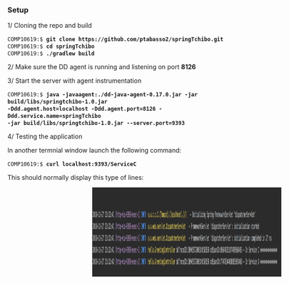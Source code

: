 ### Setup

1/ Cloning the repo and build

<div class="highlighter-rouge"><div class="highlight"><pre class="highlight" style="background-color: greydark;"><code style="font-size: 12.0px;">COMP10619:$ <span style="font-weight: bold">git clone https://github.com/ptabasso2/springTchibo.git</span>
COMP10619:$ <span style="font-weight: bold">cd springTchibo</span>
COMP10619:$ <span style="font-weight: bold">./gradlew build</span>
</code></pre></div></div>


2/ Make sure the DD agent is running and listening on port **8126** 

3/ Start the server with agent instrumentation
<div class="highlighter-rouge"><div class="highlight"><pre class="highlight" style="background-color: greydark;"><code style="font-size: 12.0px;">COMP10619:$ <span style="font-weight: bold">java -javaagent:./dd-java-agent-0.17.0.jar -jar build/libs/springtchibo-1.0.jar
-Ddd.agent.host=localhost -Ddd.agent.port=8126 -Ddd.service.name=springTchibo
-jar build/libs/springtchibo-1.0.jar --server.port=9393</span>
</code></pre></div></div>

4/ Testing the application

In another termnial window launch the following command:

<div class="highlight"><pre class="highlight" style="background-color: greydark;"><code style="font-size: 12.0px;">COMP10619:$ <span style="font-weight: bold">curl localhost:9393/ServiceC</span>
</code></pre></div>

This should normally display this type of lines:

<figure>
<img src="https://github.com/ptabasso2/springTchibo/blob/master/Result.png" style="height: 200px; width: auto; margin-left: 150px">
</figure>
